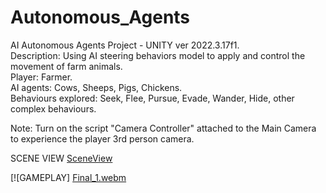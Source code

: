 # Autonomous_Agents  
AI Autonomous Agents Project - UNITY ver 2022.3.17f1.  
Description: Using AI steering behaviors model to apply and control the movement of farm animals.  
Player: Farmer.  
AI agents: Cows, Sheeps, Pigs, Chickens.  
Behaviours explored: Seek, Flee, Pursue, Evade, Wander, Hide, other complex behaviours.  

Note: Turn on the script "Camera Controller" attached to the Main Camera to experience the player 3rd person camera.    

SCENE VIEW [SceneView](https://github.com/RoaaK95/Autonomous_Agents/assets/101067760/0cf3565b-49be-4711-91c6-ac7b4db1338c)


[![GAMEPLAY]
[Final_1.webm](https://github.com/RoaaK95/Autonomous_Agents/assets/101067760/6a8fa047-e3ec-4d05-a3a6-eb1c7a05e168)
